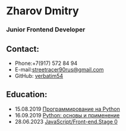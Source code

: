 # Zharov Dmitry
### Junior Frontend Developer
## Contact:
- Phone:+7(917) 572 84 94
- E-mail:<streetracer90rus@gmail.com>
- GitHub: [verbatim54](https://github.com/Verbatim54?tab=repositories)
## Education:
- 15.08.2019 [Программирование на Python](https://stepik.org/course/67/promo)
- 16.09.2019 [Python: основы и применение](https://stepik.org/course/512/promo)
- 28.06.2023 [JavaScript/Front-end.Stage 0](https://rs.school/js-stage0/)

